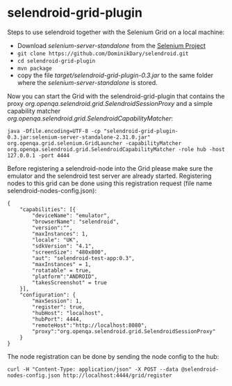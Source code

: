 selendroid-grid-plugin
======================

Steps to use selendroid together with the Selenium Grid on a local machine:

* Download *selenium-server-standalone* from the [Selenium Project](http://code.google.com/p/selenium/downloads/)
* ```git clone https://github.com/DominikDary/selendroid.git ```
* ```cd selendroid-grid-plugin ```
* ``` mvn package ```
* copy the file *target/selendroid-grid-plugin-0.3.jar* to the same folder where the *selenium-server-standalone* is stored.

Now you can start the Grid with the selendroid-grid-plugin that contains the proxy *org.openqa.selendroid.grid.SelendroidSessionProxy* and a simple capability matcher *org.openqa.selendroid.grid.SelendroidCapabilityMatcher*:

```
java -Dfile.encoding=UTF-8 -cp "selendroid-grid-plugin-0.3.jar:selenium-server-standalone-2.31.0.jar" org.openqa.grid.selenium.GridLauncher -capabilityMatcher org.openqa.selendroid.grid.SelendroidCapabilityMatcher -role hub -host 127.0.0.1 -port 4444
```

Before registering a selendroid-node into the Grid please make sure the emulator and the selendroid test server are already started.
Registering nodes to this grid can be done using this registration request (file name selendroid-nodes-config.json):

```
{
	"capabilities": [{
		"deviceName": "emulator",
		"browserName": "selendroid",
		"version":"",
		"maxInstances": 1,
		"locale": "UK",
		"sdkVersion": "4.1",
		"screenSize": "480x800",
		"aut": "selendroid-test-app:0.3",
		"maxInstances" = 1,
		"rotatable" = true,
		"platform":"ANDROID",
		"takesScreenshot" = true
	}],
	"configuration": {
        "maxSession": 1,
        "register": true,
        "hubHost": "localhost",
        "hubPort": 4444,
        "remoteHost":"http://localhost:8080",
        "proxy":"org.openqa.selendroid.grid.SelendroidSessionProxy"
	}
}
```

The node registration can be done by sending the node config to the hub:

```
curl -H "Content-Type: application/json" -X POST --data @selendroid-nodes-config.json http://localhost:4444/grid/register
  
```
